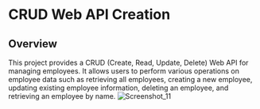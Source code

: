# CRUD Web API Creation

## Overview

This project provides a CRUD (Create, Read, Update, Delete) Web API for managing employees. It allows users to perform various operations on employee data such as retrieving all employees, creating a new employee, updating existing employee information, deleting an employee, and retrieving an employee by name.
![Screenshot_11](https://github.com/ajinkyaparkarcodes/CRUD-Web-API-Creation/assets/168991813/a5754da1-a873-46fb-9c4b-9522aa03439b)
